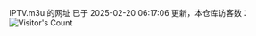IPTV.m3u 的网址 已于 2025-02-20 06:17:06 更新，本仓库访客数：![Visitor's Count](https://profile-counter.glitch.me/hero1898_tv/count.svg)

